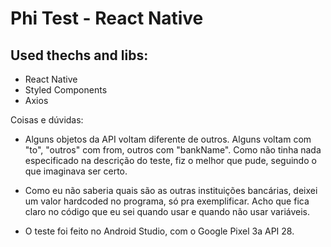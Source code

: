 # Phi Test - React Native

## Used thechs and libs:
- React Native
- Styled Components
- Axios

Coisas e dúvidas:
- Alguns objetos da API voltam diferente de outros. Alguns voltam com "to", "outros" com from, outros com "bankName". Como não tinha nada especificado na descrição do teste, fiz o melhor que pude, seguindo o que imaginava ser certo.

- Como eu não saberia quais são as outras instituições bancárias, deixei um valor hardcoded no programa, só pra exemplificar. Acho que fica claro no código que eu sei quando usar e quando não usar variáveis.

- O teste foi feito no Android Studio, com o Google Pixel 3a API 28.
